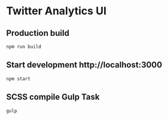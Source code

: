 # Twitter Analytics UI

## Production build
```
npm run build
```

## Start development http://localhost:3000
```
npm start
````

## SCSS compile Gulp Task
```
gulp
````
